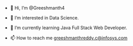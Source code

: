 - 👋 Hi, I’m @Greeshmanth4
- 👀 I’m interested in Data Science.
- 🌱 I’m currently learning Java Full Stack Web Developer.
 
- 📫 How to reach me greeshmanthreddy.c@infosys.com

<!---
Greeshmanth4/Greeshmanth4 is a ✨ special ✨ repository because its `README.md` (this file) appears on your GitHub profile.
You can click the Preview link to take a look at your changes.
--->
